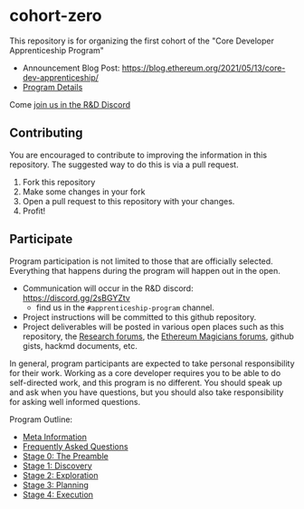 # cohort-zero

This repository is for organizing the first cohort of the "Core Developer Apprenticeship Program"

- Announcement Blog Post: https://blog.ethereum.org/2021/05/13/core-dev-apprenticeship/
- [Program Details](./program-details.md)

Come [join us in the R&D Discord](https://discord.gg/n9EG54Ez)

## Contributing

You are encouraged to contribute to improving the information in this repository. The suggested way to do this is via a pull request.

1. Fork this repository
2. Make some changes in your fork
3. Open a pull request to this repository with your changes.
4. Profit!


## Participate

Program participation is not limited to those that are officially selected. Everything that happens during the program will happen out in the open.

- Communication will occur in the R&D discord: https://discord.gg/2sBGYZtv
    - find us in the `#apprenticeship-program` channel.
- Project instructions will be committed to this github repository.
- Project deliverables will be posted in various open places such as this repository, the [Research forums](https://ethresear.ch/), the [Ethereum Magicians forums](https://ethereum-magicians.org/), github gists, hackmd documents, etc.

In general, program participants are expected to take personal responsibility for their work. Working as a core developer requires you to be able to do self-directed work, and this program is no different. You should speak up and ask when you have questions, but you should also take responsibility for asking well informed questions.

Program Outline:

- [Meta Information](./program-meta.md)
- [Frequently Asked Questions](./program-faq.md)
- [Stage 0: The Preamble](./stage-0-getting-started.md)
- [Stage 1: Discovery](./stage-1-project-discovery.md)
- [Stage 2: Exploration](./stage-2-project-exploration.md)
- [Stage 3: Planning](./stage-3-project-planning.md)
- [Stage 4: Execution](./stage-4-project-execution.md)
